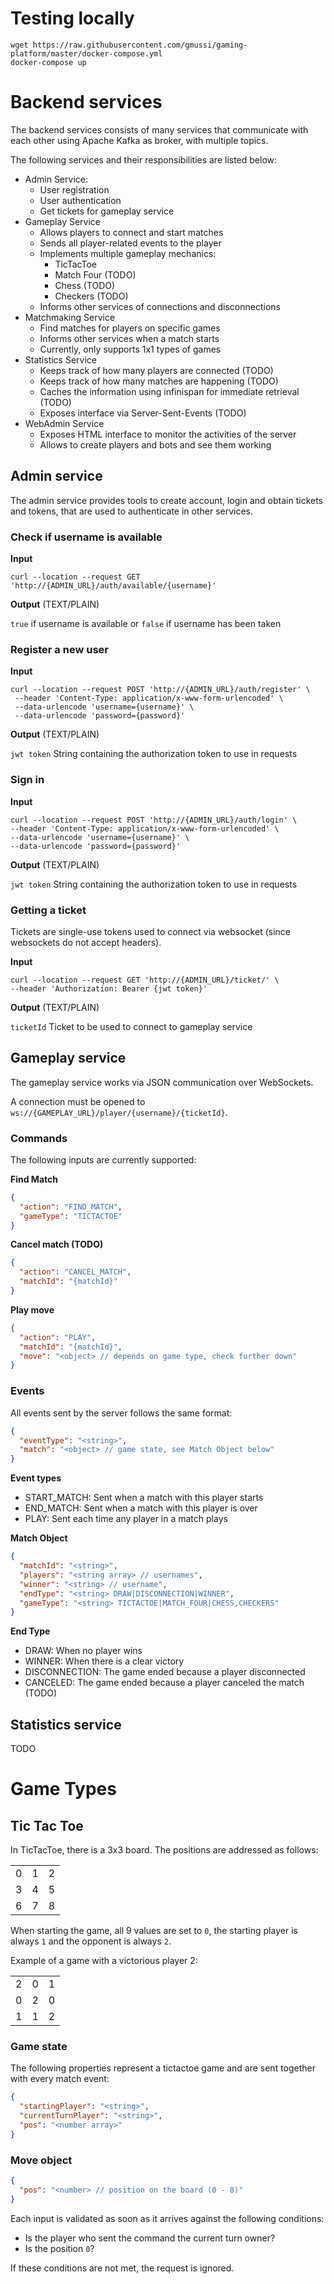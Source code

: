 # Testing locally

```shell script
wget https://raw.githubusercontent.com/gmussi/gaming-platform/master/docker-compose.yml
docker-compose up
```

# Backend services

The backend services consists of many services that communicate with each other using Apache Kafka as broker, with multiple topics.

The following services and their responsibilities are listed below:
- Admin Service:
  - User registration
  - User authentication
  - Get tickets for gameplay service
- Gameplay Service
  - Allows players to connect and start matches
  - Sends all player-related events to the player
  - Implements multiple gameplay mechanics:
    - TicTacToe
    - Match Four (TODO)
    - Chess (TODO)
    - Checkers (TODO)
  - Informs other services of connections and disconnections
- Matchmaking Service
  - Find matches for players on specific games
  - Informs other services when a match starts
  - Currently, only supports 1x1 types of games
- Statistics Service 
  - Keeps track of how many players are connected (TODO)
  - Keeps track of how many matches are happening (TODO)
  - Caches the information using infinispan for immediate retrieval (TODO)
  - Exposes interface via Server-Sent-Events (TODO)
- WebAdmin Service
  - Exposes HTML interface to monitor the activities of the server
  - Allows to create players and bots and see them working
  
## Admin service

The admin service provides tools to create account, login and obtain tickets and tokens, that are used to authenticate in other services.

### Check if username is available

**Input**

```shell script
curl --location --request GET 'http://{ADMIN_URL}/auth/available/{username}'
```

**Output** (TEXT/PLAIN)
 
`true` if username is available or `false` if username has been taken

### Register a new user

**Input**

```shell script
curl --location --request POST 'http://{ADMIN_URL}/auth/register' \
 --header 'Content-Type: application/x-www-form-urlencoded' \
 --data-urlencode 'username={username}' \
 --data-urlencode 'password={password}'
```

**Output** (TEXT/PLAIN)

`jwt token` String containing the authorization token to use in requests

### Sign in

**Input**

```shell script
curl --location --request POST 'http://{ADMIN_URL}/auth/login' \
--header 'Content-Type: application/x-www-form-urlencoded' \
--data-urlencode 'username={username}' \
--data-urlencode 'password={password}'
```

**Output** (TEXT/PLAIN)

`jwt token` String containing the authorization token to use in requests

### Getting a ticket
Tickets are single-use tokens used to connect via websocket (since websockets do not accept headers).

**Input**
```shell script
curl --location --request GET 'http://{ADMIN_URL}/ticket/' \
--header 'Authorization: Bearer {jwt token}'
```

**Output** (TEXT/PLAIN)

`ticketId` Ticket to be used to connect to gameplay service 

## Gameplay service

The gameplay service works via JSON communication over WebSockets.

A connection must be opened to `ws://{GAMEPLAY_URL}/player/{username}/{ticketId}`.

### Commands
The following inputs are currently supported:

**Find Match**
```json
{
  "action": "FIND_MATCH",
  "gameType": "TICTACTOE"
}
```

**Cancel match (TODO)**
```json
{
  "action": "CANCEL_MATCH",
  "matchId": "{matchId}"
}
```

**Play move**
```json
{
  "action": "PLAY",
  "matchId": "{matchId}",
  "move": "<object> // depends on game type, check further down"
}
```

### Events

All events sent by the server follows the same format:
```json
{
  "eventType": "<string>",
  "match": "<object> // game state, see Match Object below"
}
```

**Event types**
- START_MATCH: Sent when a match with this player starts
- END_MATCH: Sent when a match with this player is over
- PLAY: Sent each time any player in a match plays

**Match Object**
```json
{
  "matchId": "<string>",
  "players": "<string array> // usernames",
  "winner": "<string> // username", 
  "endType": "<string> DRAW|DISCONNECTION|WINNER",
  "gameType": "<string> TICTACTOE|MATCH_FOUR|CHESS,CHECKERS"
}
```

**End Type**
- DRAW: When no player wins
- WINNER: When there is a clear victory
- DISCONNECTION: The game ended because a player disconnected
- CANCELED: The game ended because a player canceled the match (TODO)



## Statistics service

TODO

# Game Types

## Tic Tac Toe

In TicTacToe, there is a 3x3 board. The positions are addressed as follows:

|   |   |   |
|---|---|---|
| 0 | 1 | 2 |
| 3 | 4 | 5 |
| 6 | 7 | 8 |

When starting the game, all 9 values are set to `0`, the starting player is always `1` and the opponent is always `2`.

Example of a game with a victorious player 2:

|   |   |   |
|---|---|---|
| 2 | 0 | 1 | 
| 0 | 2 | 0 |
| 1 | 1 | 2 |

### Game state

The following properties represent a tictactoe game and are sent together with every match event:

```json
{
  "startingPlayer": "<string>",
  "currentTurnPlayer": "<string>",
  "pos": "<number array>"
}
```
 
### Move object

```json
{
  "pos": "<number> // position on the board (0 - 8)"
}
```

Each input is validated as soon as it arrives against the following conditions:

- Is the player who sent the command the current turn owner?
- Is the position `0`?

If these conditions are not met, the request is ignored.
